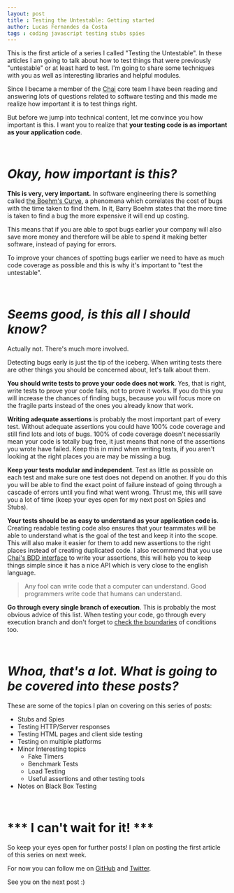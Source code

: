 ```yaml
---
layout: post
title : Testing the Untestable: Getting started
author: Lucas Fernandes da Costa
tags : coding javascript testing stubs spies
---
```


This is the first article of a series I called "Testing the Untestable". In these articles I am going to talk about how to test things that were previously "untestable" or at least hard to test. I'm going to share some techniques with you as well as interesting libraries and helpful modules.

Since I became a member of the [Chai](https://github.com/chaijs/chai) core team I have been reading and answering lots of questions related to software testing and this made me realize how important it is to test things right.

But before we jump into technical content, let me convince you how important is this. I want you to realize that **your testing code is as important as your application code**.

<br>

# ***Okay, how important is this?***

**This is very, very important.** In software engineering there is something called [the Boehm's Curve](paulhammant.com/2012/11/01/testability-and-cost-of-change/), a phenomena which correlates the cost of bugs with the time taken to find them. In it, Barry Boehm states that the more time is taken to find a bug the more expensive it will end up costing.

This means that if you are able to spot bugs earlier your company will also save more money and therefore will be able to spend it making better software, instead of paying for errors.

To improve your chances of spotting bugs earlier we need to have as much code coverage as possible and this is why it's important to "test the untestable".

<br>

# ***Seems good, is this all I should know?***

Actually not. There's much more involved.

Detecting bugs early is just the tip of the iceberg. When writing tests there are other things you should be concerned about, let's talk about them.

**You should write tests to prove your code does not work**. Yes, that is right, write tests to prove your code fails, not to prove it works. If you do this you will increase the chances of finding bugs, because you will focus more on the fragile parts instead of the ones you already know that work.

**Writing adequate assertions** is probably the most important part of every test. Without adequate assertions you could have 100% code coverage and still find lots and lots of bugs. 100% of code coverage doesn't necessarily mean your code is totally bug free, it just means that none of the assertions you wrote have failed. Keep this in mind when writing tests, if you aren't looking at the right places you are may be missing a bug.

**Keep your tests modular and independent**. Test as little as possible on each test and make sure one test does not depend on another. If you do this you will be able to find the exact point of failure instead of going through a cascade of errors until you find what went wrong. Thrust me, this will save you a lot of time (keep your eyes open for my next post on Spies and Stubs).

**Your tests should be as easy to understand as your application code is**. Creating readable testing code also ensures that your teammates will be able to understand what is the goal of the test and keep it into the scope. This will also make it easier for them to add new assertions to the right places instead of creating duplicated code. I also recommend that you use [Chai's BDD interface](http://chaijs.com/api/bdd/) to write your assertions, this will help you to keep things simple since it has a nice API which is very close to the english language.

> Any fool can write code that a computer can understand. Good programmers write code that humans can understand.

**Go through every single branch of execution**. This is probably the most obvious advice of this list. When testing your code, go through every execution branch and don't forget to [check the boundaries](https://en.wikipedia.org/wiki/Boundary_testing) of conditions too.

<br>

# ***Whoa, that's a lot. What is going to be covered into these posts?***

These are some of the topics I plan on covering on this series of posts:

* Stubs and Spies
* Testing HTTP/Server responses
* Testing HTML pages and client side testing
* Testing on multiple platforms
* Minor Interesting topics
    * Fake Timers
    * Benchmark Tests
    * Load Testing
    * Useful assertions and other testing tools
* Notes on Black Box Testing 

<br>

# *** I can't wait for it! ***

So keep your eyes open for further posts! I plan on posting the first article of this series on next week.

For now you can follow me on [GitHub](https://github.com/lucasfcosta) and [Twitter](https://twitter.com/lfernandescosta).

See you on the next post :)
